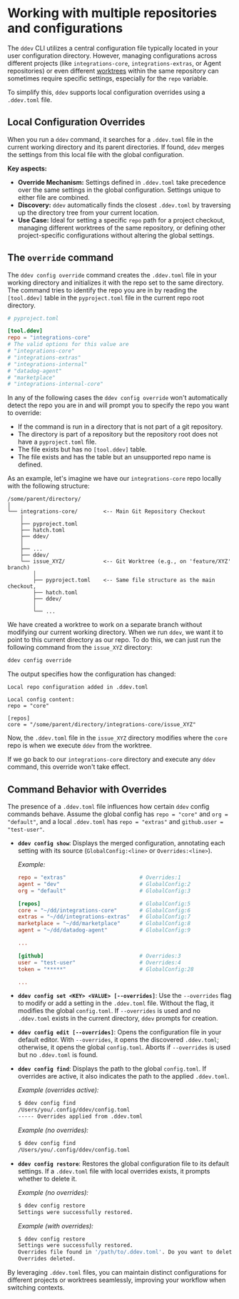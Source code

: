 # Working with multiple repositories and configurations

The `ddev` CLI utilizes a central configuration file typically located in your user configuration directory. However, managing configurations across different projects (like `integrations-core`, `integrations-extras`, or Agent repositories) or even different [worktrees](https://git-scm.com/docs/git-worktree) within the same repository can sometimes require specific settings, especially for the `repo` variable.

To simplify this, `ddev` supports local configuration overrides using a `.ddev.toml` file.

## Local Configuration Overrides

When you run a `ddev` command, it searches for a `.ddev.toml` file in the current working directory and its parent directories. If found, `ddev` merges the settings from this local file with the global configuration.

**Key aspects:**

*   **Override Mechanism:** Settings defined in `.ddev.toml` take precedence over the same settings in the global configuration. Settings unique to either file are combined.
*   **Discovery:** `ddev` automatically finds the closest `.ddev.toml` by traversing up the directory tree from your current location.
*   **Use Case:** Ideal for setting a specific `repo` path for a project checkout, managing different worktrees of the same repository, or defining other project-specific configurations without altering the global settings.

## The `override` command

The `ddev config override` command creates the `.ddev.toml` file in your working directory and initializes it with the repo set to the same directory. The command tries to identify the repo you are in by reading the `[tool.ddev]` table in the `pyproject.toml` file in the current repo root directory.

```toml
# pyproject.toml

[tool.ddev]
repo = "integrations-core"
# The valid options for this value are
# "integrations-core"
# "integrations-extras"
# "integrations-internal"
# "datadog-agent"
# "marketplace"
# "integrations-internal-core"
```

In any of the following cases the `ddev config override` won't automatically detect the repo you are in and will prompt you to specify the repo you want to override:

* If the command is run in a directory that is not part of a git repository.
* The directory is part of a repository but the repository root does not have a `pyproject.toml` file.
* The file exists but has no `[tool.ddev]` table.
* The file exists and has the table but an unsupported repo name is defined.

As an example, let's imagine we have our `integrations-core` repo locally with the following structure:

```
/some/parent/directory/
│
└── integrations-core/        <-- Main Git Repository Checkout
    │
    ├── pyproject.toml
    ├── hatch.toml
    ├── ddev/
    │
    ├── ...
    ├── ddev/
    └── issue_XYZ/            <-- Git Worktree (e.g., on 'feature/XYZ' branch)
        │
        ├── pyproject.toml    <-- Same file structure as the main checkout,
        ├── hatch.toml
        ├── ddev/
        │
        └── ...
```

We have created a worktree to work on a separate branch without modifying our current working directory. When we run `ddev`, we want it to point to this current directory as our repo. To do this, we can just run the following command from the `issue_XYZ` directory:

```bash
ddev config override
```

The output specifies how the configuration has changed:

```
Local repo configuration added in .ddev.toml

Local config content:
repo = "core"

[repos]
core = "/some/parent/directory/integrations-core/issue_XYZ"
```

Now, the `.ddev.toml` file in the `issue_XYZ` directory modifies where the `core` repo is when we execute `ddev` from the worktree.

If we go back to our `integrations-core` directory and execute any `ddev` command, this override won't take effect.


## Command Behavior with Overrides

The presence of a `.ddev.toml` file influences how certain `ddev` config commands behave. Assume the global config has `repo = "core"` and `org = "default"`, and a local `.ddev.toml` has `repo = "extras"` and `github.user = "test-user"`.

*   **`ddev config show`**: Displays the merged configuration, annotating each setting with its source (`GlobalConfig:<line>` or `Overrides:<line>`).

    *Example:*
    ```toml
    repo = "extras"                       # Overrides:1
    agent = "dev"                         # GlobalConfig:2
    org = "default"                       # GlobalConfig:3

    [repos]                               # GlobalConfig:5
    core = "~/dd/integrations-core"       # GlobalConfig:6
    extras = "~/dd/integrations-extras"   # GlobalConfig:7
    marketplace = "~/dd/marketplace"      # GlobalConfig:8
    agent = "~/dd/datadog-agent"          # GlobalConfig:9

    ...

    [github]                              # Overrides:3
    user = "test-user"                    # Overrides:4
    token = "*****"                       # GlobalConfig:28

    ...
    ```

*   **`ddev config set <KEY> <VALUE> [--overrides]`**: Use the `--overrides` flag to modify or add a setting in the `.ddev.toml` file. Without the flag, it modifies the global `config.toml`. If `--overrides` is used and no `.ddev.toml` exists in the current directory, `ddev` prompts for creation.

*   **`ddev config edit [--overrides]`**: Opens the configuration file in your default editor. With `--overrides`, it opens the discovered `.ddev.toml`; otherwise, it opens the global `config.toml`. Aborts if `--overrides` is used but no `.ddev.toml` is found.

*   **`ddev config find`**: Displays the path to the global `config.toml`. If overrides are active, it also indicates the path to the applied `.ddev.toml`.

    *Example (overrides active):*
    ```bash
    $ ddev config find
    /Users/you/.config/ddev/config.toml
    ----- Overrides applied from .ddev.toml
    ```
    *Example (no overrides):*
    ```bash
    $ ddev config find
    /Users/you/.config/ddev/config.toml
    ```

*   **`ddev config restore`**: Restores the global configuration file to its default settings. If a `.ddev.toml` file with local overrides exists, it prompts whether to delete it.

    *Example (no overrides):*
    ```bash
    $ ddev config restore
    Settings were successfully restored.
    ```

    *Example (with overrides):*
    ```bash
    $ ddev config restore
    Settings were successfully restored.
    Overrides file found in '/path/to/.ddev.toml'. Do you want to delete it? [y/N]: y
    Overrides deleted.
    ```

By leveraging `.ddev.toml` files, you can maintain distinct configurations for different projects or worktrees seamlessly, improving your workflow when switching contexts.
